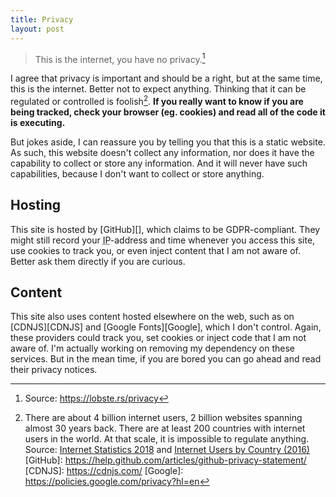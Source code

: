 ```yaml
---
title: Privacy
layout: post
---
```


>   This is the internet, you have no privacy.[^1] 

I agree that privacy is important and should be a right, but at the same time, this is the internet. Better not to expect anything. Thinking that it can be regulated or controlled is foolish[^2]. **If you really want to know if you are being tracked, check your browser (eg. cookies) and read all of the code it is executing.**

But jokes aside, I can reassure you by telling you that this is a static website. As such, this website doesn't collect any information, nor does it have the capability to collect or store any information. And it will never have such capabilities, because I don't want to collect or store anything.

## Hosting

This site is hosted by [GitHub][], which claims to be <abbr>GDPR</abbr>-compliant. They might still record your <abbr title="Internet Protocol">IP</abbr>-address and time whenever you access this site, use cookies to track you, or even inject content that I am not aware of. Better ask them directly if you are curious.

## Content

This site also uses content hosted elsewhere on the web, such as on [CDNJS][CDNJS] and [Google Fonts][Google], which I don't control. Again, these providers could track you, set cookies or inject code that I am not aware of. I'm actually working on removing my dependency on these services. But in the mean time, if you are bored you can go ahead and read their privacy notices.

[^1]: Source: <https://lobste.rs/privacy>
[^2]: There are about 4 billion internet users, 2 billion websites spanning almost 30 years back. There are at least 200 countries with internet users in the world. At that scale, it is impossible to regulate anything. Source: [Internet Statistics 2018](https://hostingfacts.com/internet-facts-stats/) and [Internet Users by Country (2016)](https://www.internetlivestats.com/internet-users-by-country/)
[GitHub]: https://help.github.com/articles/github-privacy-statement/
[CDNJS]: https://cdnjs.com/
[Google]: https://policies.google.com/privacy?hl=en
